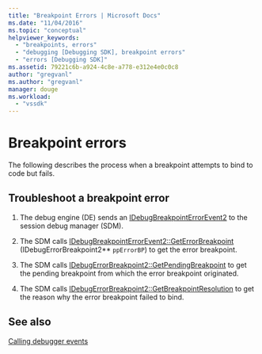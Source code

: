 ```yaml
---
title: "Breakpoint Errors | Microsoft Docs"
ms.date: "11/04/2016"
ms.topic: "conceptual"
helpviewer_keywords: 
  - "breakpoints, errors"
  - "debugging [Debugging SDK], breakpoint errors"
  - "errors [Debugging SDK]"
ms.assetid: 79221c6b-a924-4c8e-a778-e312e4e0c0c8
author: "gregvanl"
ms.author: "gregvanl"
manager: douge
ms.workload: 
  - "vssdk"
---
```

# Breakpoint errors
The following describes the process when a breakpoint attempts to bind to code but fails.  
  
## Troubleshoot a breakpoint error  
  
1.  The debug engine (DE) sends an [IDebugBreakpointErrorEvent2](../../extensibility/debugger/reference/idebugbreakpointerrorevent2.md) to the session debug manager (SDM).  
  
2.  The SDM calls [IDebugBreakpointErrorEvent2::GetErrorBreakpoint](../../extensibility/debugger/reference/idebugbreakpointerrorevent2-geterrorbreakpoint.md) (IDebugErrorBreakpoint2** `ppErrorBP`) to get the error breakpoint.  
  
3.  The SDM calls [IDebugErrorBreakpoint2::GetPendingBreakpoint](../../extensibility/debugger/reference/idebugerrorbreakpoint2-getpendingbreakpoint.md) to get the pending breakpoint from which the error breakpoint originated.  
  
4.  The SDM calls [IDebugErrorBreakpoint2::GetBreakpointResolution](../../extensibility/debugger/reference/idebugerrorbreakpoint2-getbreakpointresolution.md) to get the reason why the error breakpoint failed to bind.  
  
## See also  
 [Calling debugger events](../../extensibility/debugger/calling-debugger-events.md)